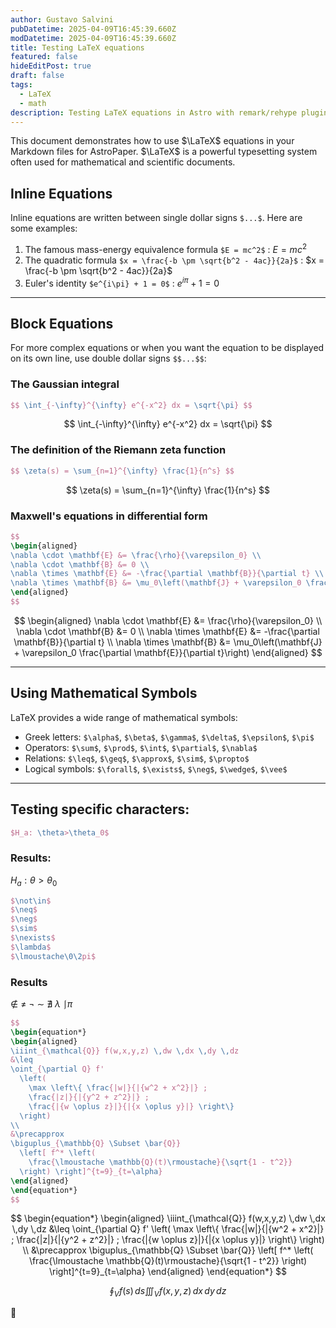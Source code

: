 ```yaml
---
author: Gustavo Salvini
pubDatetime: 2025-04-09T16:45:39.660Z
modDatetime: 2025-04-09T16:45:39.660Z
title: Testing LaTeX equations
featured: false
hideEditPost: true
draft: false
tags:
  - LaTeX
  - math
description: Testing LaTeX equations in Astro with remark/rehype plugins.
---
```


This document demonstrates how to use $\LaTeX$ equations in your Markdown files for AstroPaper. $\LaTeX$ is a powerful typesetting system often used for mathematical and scientific documents.

## Inline Equations

Inline equations are written between single dollar signs `$...$`. Here are some examples:

1. The famous mass-energy equivalence formula `$E = mc^2$` : $E = mc^2$
2. The quadratic formula `$x = \frac{-b \pm \sqrt{b^2 - 4ac}}{2a}$` : $x = \frac{-b \pm \sqrt{b^2 - 4ac}}{2a}$
3. Euler's identity `$e^{i\pi} + 1 = 0$` : $e^{i\pi} + 1 = 0$

---

## Block Equations

For more complex equations or when you want the equation to be displayed on its own line, use double dollar signs `$$...$$`:

### The Gaussian integral

```latex
$$ \int_{-\infty}^{\infty} e^{-x^2} dx = \sqrt{\pi} $$
```

$$ \int_{-\infty}^{\infty} e^{-x^2} dx = \sqrt{\pi} $$

### The definition of the Riemann zeta function

```latex
$$ \zeta(s) = \sum_{n=1}^{\infty} \frac{1}{n^s} $$
```

$$ \zeta(s) = \sum_{n=1}^{\infty} \frac{1}{n^s} $$

### Maxwell's equations in differential form

```latex
$$
\begin{aligned}
\nabla \cdot \mathbf{E} &= \frac{\rho}{\varepsilon_0} \\
\nabla \cdot \mathbf{B} &= 0 \\
\nabla \times \mathbf{E} &= -\frac{\partial \mathbf{B}}{\partial t} \\
\nabla \times \mathbf{B} &= \mu_0\left(\mathbf{J} + \varepsilon_0 \frac{\partial \mathbf{E}}{\partial t}\right)
\end{aligned}
$$
```

$$
\begin{aligned}
\nabla \cdot \mathbf{E} &= \frac{\rho}{\varepsilon_0} \\
\nabla \cdot \mathbf{B} &= 0 \\
\nabla \times \mathbf{E} &= -\frac{\partial \mathbf{B}}{\partial t} \\
\nabla \times \mathbf{B} &= \mu_0\left(\mathbf{J} + \varepsilon_0 \frac{\partial \mathbf{E}}{\partial t}\right)
\end{aligned}
$$

---

## Using Mathematical Symbols

LaTeX provides a wide range of mathematical symbols:

- Greek letters: `$\alpha$`, `$\beta$`, `$\gamma$`, `$\delta$`, `$\epsilon$`, `$\pi$`
- Operators: `$\sum$`, `$\prod$`, `$\int$`, `$\partial$`, `$\nabla$`
- Relations: `$\leq$`, `$\geq$`, `$\approx$`, `$\sim$`, `$\propto$`
- Logical symbols: `$\forall$`, `$\exists$`, `$\neg$`, `$\wedge$`, `$\vee$`


---

## Testing specific characters:

```latex
$H_a: \theta>\theta_0$
```

### Results:

$H_a: \theta>\theta_0$

```latex
$\not\in$
$\neq$
$\neg$
$\sim$
$\nexists$
$\lambda$
$\lmoustache\0\2pi$
```

### Results

$\not\in$
$\neq$
$\neg$
$\sim$
$\nexists$
$\lambda$
$\lmoustache\pi$


```latex
$$
\begin{equation*}
\begin{aligned}
\iiint_{\mathcal{Q}} f(w,x,y,z) \,dw \,dx \,dy \,dz
&\leq 
\oint_{\partial Q} f'
  \left(
    \max \left\{ \frac{|w|}{|{w^2 + x^2}|} ; 
    \frac{|z|}{|{y^2 + z^2}|} ;
    \frac{|{w \oplus z}|}{|{x \oplus y}|} \right\}
  \right)
\\
&\precapprox
\biguplus_{\mathbb{Q} \Subset \bar{Q}}
  \left[ f^* \left(
    \frac{\lmoustache \mathbb{Q}(t)\rmoustache}{\sqrt{1 - t^2}}
  \right) \right]^{t=9}_{t=\alpha}
\end{aligned}
\end{equation*}
$$
```

$$
\begin{equation*}
\begin{aligned}
\iiint_{\mathcal{Q}} f(w,x,y,z) \,dw \,dx \,dy \,dz
&\leq 
\oint_{\partial Q} f'
  \left(
    \max \left\{ \frac{|w|}{|{w^2 + x^2}|} ; 
    \frac{|z|}{|{y^2 + z^2}|} ;
    \frac{|{w \oplus z}|}{|{x \oplus y}|} \right\}
  \right)
\\
&\precapprox
\biguplus_{\mathbb{Q} \Subset \bar{Q}}
  \left[ f^* \left(
    \frac{\lmoustache \mathbb{Q}(t)\rmoustache}{\sqrt{1 - t^2}}
  \right) \right]^{t=9}_{t=\alpha}
\end{aligned}
\end{equation*}
$$


$$
\oint_V f(s) \,ds
\iiint_V f(x,y,z) \,dx \,dy \,dz
$$

🤖